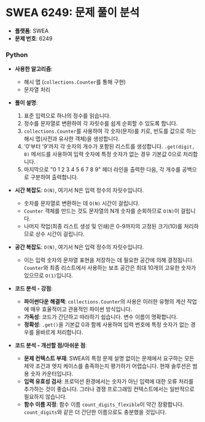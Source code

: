 # SWEA 6249: 문제 풀이 분석

*   **플랫폼**: SWEA
*   **문제 번호**: 6249

### Python

*   **사용한 알고리즘**:
    *   해시 맵 (`collections.Counter`를 통해 구현)
    *   문자열 처리

*   **풀이 설명**:
    1.  표준 입력으로 하나의 정수를 읽습니다.
    2.  정수를 문자열로 변환하여 각 자릿수를 쉽게 순회할 수 있도록 합니다.
    3.  `collections.Counter`를 사용하여 각 숫자(문자)를 키로, 빈도를 값으로 하는 해시 맵(사전과 유사한 객체)을 생성합니다.
    4.  '0'부터 '9'까지 각 숫자의 개수가 포함된 리스트를 생성합니다. `.get(digit, 0)` 메서드를 사용하여 입력 숫자에 특정 숫자가 없는 경우 기본값 0으로 처리합니다.
    5.  마지막으로 "0 1 2 3 4 5 6 7 8 9" 헤더 라인을 출력한 다음, 각 개수를 공백으로 구분하여 출력합니다.

*   **시간 복잡도**: `O(N)`, 여기서 N은 입력 정수의 자릿수입니다.
    *   숫자를 문자열로 변환하는 데 `O(N)` 시간이 걸립니다.
    *   `Counter` 객체를 만드는 것도 문자열의 N개 숫자를 순회하므로 `O(N)`이 걸립니다.
    *   나머지 작업(최종 리스트 생성 및 인쇄)은 0-9까지의 고정된 크기(10)를 처리하므로 상수 시간이 걸립니다.

*   **공간 복잡도**: `O(N)`, 여기서 N은 입력 정수의 자릿수입니다.
    *   이는 입력 숫자의 문자열 표현을 저장하는 데 필요한 공간에 의해 결정됩니다. `Counter`와 최종 리스트에서 사용하는 보조 공간은 최대 10개의 고유한 숫자가 있으므로 `O(1)`입니다.

*   **코드 분석 - 강점**:
    *   **파이썬다운 해결책**: `collections.Counter`의 사용은 이러한 유형의 계산 작업에 매우 효율적이고 관용적인 파이썬 방식입니다.
    *   **가독성**: 코드가 간단하고 따라하기 쉽습니다. 변수 이름이 명확합니다.
    *   **정확성**: `.get()`을 기본값 0과 함께 사용하여 입력 번호에 특정 숫자가 없는 경우를 올바르게 처리합니다.

*   **코드 분석 - 개선할 점/아쉬운 점**:
    *   **문제 컨텍스트 부재**: SWEA의 특정 문제 설명 없이는 문제에서 요구하는 모든 제약 조건과 엣지 케이스를 충족하는지 평가하기 어렵습니다. 현재 솔루션은 범용 숫자 카운터입니다.
    *   **입력 유효성 검사**: 프로덕션 환경에서는 숫자가 아닌 입력에 대한 오류 처리를 추가하는 것이 좋습니다. 그러나 경쟁 프로그래밍 컨텍스트에서는 일반적으로 필요하지 않습니다.
    *   **함수 이름 지정**: 함수 이름 `count_digits_flexible`이 약간 장황합니다. `count_digits`와 같은 더 간단한 이름으로도 충분했을 것입니다.
